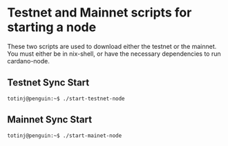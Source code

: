 # Testnet and Mainnet scripts for starting a node

These two scripts are used to download either the testnet or the mainnet. 
You must either be in nix-shell, or have the necessary dependencies to run cardano-node. 

## Testnet Sync Start

```
totinj@penguin:~$ ./start-testnet-node
```

## Mainnet Sync Start

```
totinj@penguin:~$ ./start-mainet-node
```
